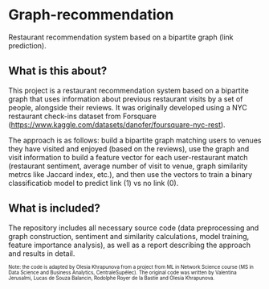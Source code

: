 # Graph-recommendation
Restaurant recommendation system based on a bipartite graph (link prediction).

## What is this about?
This project is a restaurant recommendation system based on a bipartite graph that uses information about previous restaurant visits by a set of people, alongside their reviews. It was originally developed using a NYC restaurant check-ins dataset from Forsquare (https://www.kaggle.com/datasets/danofer/foursquare-nyc-rest).

The approach is as follows: build a bipartite graph matching users to venues they have visited and enjoyed (based on the reviews), use the graph and visit information to build a feature vector for each user-restaurant match (restaurant sentiment, average number of visit to venue, graph similarity metrcs like Jaccard index, etc.), and then use the vectors to train a binary classificatiob model to predict link (1) vs no link (0).

## What is included?
The repository includes all necessary source code (data preprocessing and graph construction, sentiment and similarity calculations, model training, feature importance analysis), as well as a report describing the approach and results in detail.


<sup><sub>Note: the code is adapted by Olesia Khrapunova from a project from ML in Network Science course (MS in Data Science and Business Analytics, CentraleSupélec). The original code was written by Valentina Jerusalmi, Lucas de Souza Balancin, Rodolphe Royer de la Bastie and Olesia Khrapunova.</sub></sup>

